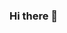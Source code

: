 ### Hi there 👋

<!--
**niasantiago/niasantiago** is a ✨ _special_ ✨ repository because its `README.md` (this file) appears on your GitHub profile.
![Pastel Watercolor Floral Personal LinkedIn Banner (1)](https://user-images.githubusercontent.com/126848887/231267552-aee1cd51-24ba-41c2-881b-26b29e2126a6.png)

Here are some ideas to get you started:

- 🔭 I’m currently working on ...
- 🌱 I’m currently learning ...
- 👯 I’m looking to collaborate on ...
- 🤔 I’m looking for help with ...
- 💬 Ask me about ...
- 📫 How to reach me: ...
- 😄 Pronouns: she/her/hers
- ⚡ Fun fact: ...
-->

